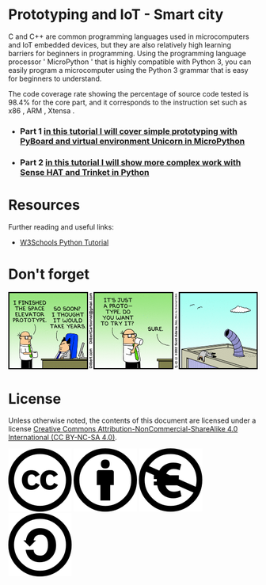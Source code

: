# **Prototyping and IoT - Smart city**
C and C++ are common programming languages used in microcomputers and IoT embedded devices, but they are also relatively high learning barriers for beginners in programming. Using the programming language processor ' MicroPython ' that is highly compatible with Python 3, you can easily program a microcomputer using the Python 3 grammar that is easy for beginners to understand.

The code coverage rate showing the percentage of source code tested is 98.4% for the core part, and it corresponds to the instruction set such as x86 , ARM , Xtensa .



- ### **Part 1** [in this tutorial I will cover simple prototyping with PyBoard and virtual environment Unicorn in MicroPython](/Part1/README.md)

- ### **Part 2** [in this tutorial I will show more complex work with Sense HAT and Trinket in Python](/Part2/README.md) 


# Resources

Further reading and useful links:
- [W3Schools Python Tutorial](https://www.w3schools.com/python/default.asp)


# Don't forget

![No Tests](/img/prototypefun.gif)

# License
Unless otherwise noted, the contents of this document are licensed under a license
[Creative Commons Attribution-NonCommercial-ShareAlike 4.0 International (CC BY-NC-SA 4.0)](https://creativecommons.org/licenses/by-nc-sa/4.0/).

![Creative Commons](img/cc.svg) ![by](img/by.svg) ![nc-eu](img/nc-eu.svg) ![sa](img/sa.svg)